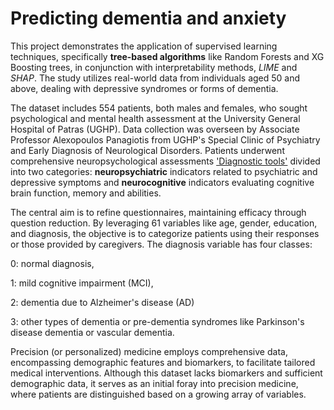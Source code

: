 # Predicting dementia and anxiety
This project demonstrates the application of supervised learning techniques, specifically **tree-based algorithms** like Random Forests and XG Boosting trees, in conjunction with interpretability methods, *LIME* and *SHAP*. 
The study utilizes real-world data from individuals aged 50 and above, dealing with depressive syndromes or forms of dementia.

The dataset includes 554 patients, both males and females, who sought psychological and mental health assessment at the University General Hospital of Patras (UGHP).
Data collection was overseen by Associate Professor Alexopoulos Panagiotis from UGHP's Special Clinic of Psychiatry and Early Diagnosis of Neurological Disorders. 
Patients underwent comprehensive neuropsychological assessments ['Diagnostic tools'](https://github.com/VasilisPappas/Precision-Medicine-via-Machine-learning/blob/main/Diagnostic%20tools.md) divided into two categories: **neuropsychiatric** indicators related to psychiatric and depressive symptoms 
and **neurocognitive** indicators evaluating cognitive brain function, memory and abilities.


The central aim is to refine questionnaires, maintaining efficacy through question reduction. 
By leveraging 61 variables like age, gender, education, and diagnosis, the objective is to categorize patients using their responses or those provided by caregivers.
The diagnosis variable has four classes: 

0: normal diagnosis, 

1: mild cognitive impairment (MCI),

2: dementia due to Alzheimer's disease (AD)

3: other types of dementia or pre-dementia syndromes like Parkinson's disease dementia or vascular dementia.

Precision (or personalized) medicine employs comprehensive data, encompassing demographic features and biomarkers, to facilitate tailored medical interventions.
Although this dataset lacks biomarkers and sufficient demographic data, it serves as an initial foray into precision medicine, where patients are distinguished based on a growing array of variables.

